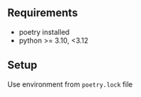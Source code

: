 ## Requirements
- poetry installed
- python >= 3.10, <3.12

## Setup
Use environment from `poetry.lock` file